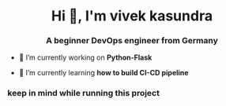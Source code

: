<h1 align="center">Hi 👋, I'm vivek kasundra</h1>
<h3 align="center">A beginner DevOps engineer from Germany</h3>

- 🔭 I’m currently working on **Python-Flask**

- 🌱 I’m currently learning **how to build CI-CD pipeline**

<h3 align="left">keep in mind while running this project</h3>
<p align="left">
<h5 First check your minikube is running or not by using 
    $minikube status>
</p>